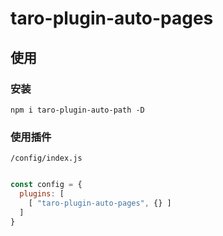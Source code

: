 # taro-plugin-auto-pages

> 

## 使用

### 安装
```
npm i taro-plugin-auto-path -D
```

### 使用插件
`/config/index.js`

```js

const config = {
  plugins: [
    [ "taro-plugin-auto-pages", {} ]
  ]
}
```
